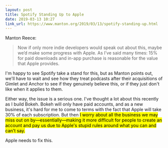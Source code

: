 ```yaml
---
layout: post
title: Spotify Standing Up to Apple
date: 2019-03-13 10:27
link_url: https://www.manton.org/2019/03/13/spotify-standing-up.html
---
```


Manton Reece:

> Now if only more indie developers would speak out about this, maybe we’d make some progress with Apple. As I’ve said many times: 15% for paid downloads and in-app purchase is reasonable for the value that Apple provides.

I'm happy to see Spotify take a stand for this, but as Manton points out, we'll have to wait and see how they treat podcasts after their acquisitions of Gimlet and Anchor to see if they genuinely believe this, or if they just don't like when it applies to them.

Either way, the issue is a serious one. I've thought a lot about this recently as I build Bokeh. Bokeh will only have paid accounts, and as a new business, it's hard for me to come to terms with the fact that Apple will take 30% of each subscription. But then <mark>I worry about all the business we may miss out on by—essentially—making it more difficult for people to create an account and pay us due to Apple's stupid rules around what you can and can't&nbsp;say.</mark>

Apple needs to fix this.

